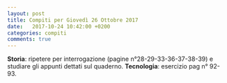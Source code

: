 ```yaml
---
layout: post
title: Compiti per Giovedì 26 Ottobre 2017
date:   2017-10-24 10:42:00 +0200
categories: compiti
comments: true
--- 
```

**Storia**: ripetere per interrogazione  (pagine n°28-29-33-36-37-38-39) e studiare gli appunti dettati sul quaderno.
**Tecnologia**: esercizio pag n° 92-93.